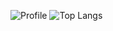 ![Profile](http://github-profile-summary-cards.vercel.app/api/cards/profile-details?username=BRUN0R2&theme=github_dark)
![Top Langs](https://github-readme-stats.vercel.app/api/top-langs/?username=BRUN0R2&layout=compact&theme=highcontrast&hide)
